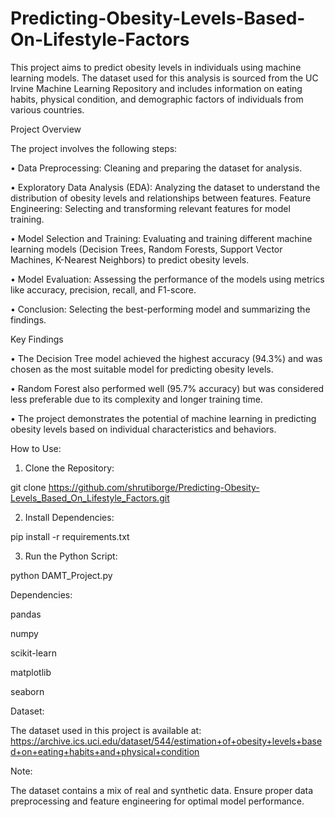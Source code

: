 # Predicting-Obesity-Levels-Based-On-Lifestyle-Factors
This project aims to predict obesity levels in individuals using machine learning models. The dataset used for this analysis is sourced from the UC Irvine Machine Learning Repository and includes information on eating habits, physical condition, and demographic factors of individuals from various countries.


 Project Overview

The project involves the following steps:

• Data Preprocessing: Cleaning and preparing the dataset for analysis. 

• Exploratory Data Analysis (EDA): Analyzing the dataset to understand the distribution of obesity levels and relationships between features.
Feature Engineering: Selecting and transforming relevant features for model training.

• Model Selection and Training: Evaluating and training different machine learning models (Decision Trees, Random Forests, Support Vector Machines, K-Nearest Neighbors) to predict obesity levels.

• Model Evaluation: Assessing the performance of the models using metrics like accuracy, precision, recall, and F1-score.

• Conclusion: Selecting the best-performing model and summarizing the findings.


Key Findings

• The Decision Tree model achieved the highest accuracy (94.3%) and was chosen as the most suitable model for predicting obesity levels.

• Random Forest also performed well (95.7% accuracy) but was considered less preferable due to its complexity and longer training time.

• The project demonstrates the potential of machine learning in predicting obesity levels based on individual characteristics and behaviors.



How to Use:

1. Clone the Repository:

git clone https://github.com/shrutiborge/Predicting-Obesity-Levels_Based_On_Lifestyle_Factors.git


2. Install Dependencies:

pip install -r requirements.txt


3. Run the Python Script:

python DAMT_Project.py


Dependencies:

pandas

numpy

scikit-learn

matplotlib

seaborn


Dataset:

The dataset used in this project is available at: https://archive.ics.uci.edu/dataset/544/estimation+of+obesity+levels+based+on+eating+habits+and+physical+condition


Note:

The dataset contains a mix of real and synthetic data. Ensure proper data preprocessing and feature engineering for optimal model performance.
